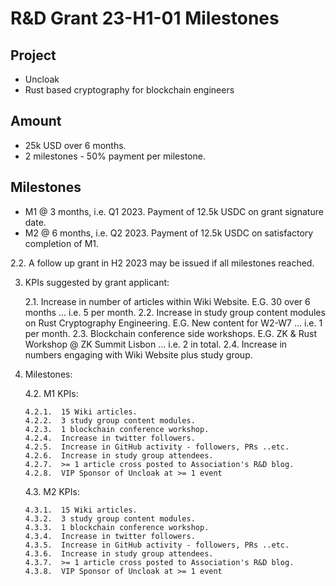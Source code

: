# R&D Grant 23-H1-01 Milestones

## Project

* Uncloak
* Rust based cryptography for blockchain engineers

## Amount

* 25k USD over 6 months.
* 2 milestones - 50% payment per milestone.

## Milestones

* M1 @ 3 months, i.e. Q1 2023.  Payment of 12.5k USDC on grant signature date.  
* M2 @ 6 months, i.e. Q2 2023.  Payment of 12.5k USDC on satisfactory completion of M1.  

2.2.  A follow up grant in H2 2023 may be issued if all milestones reached.

3.  KPIs suggested by grant applicant:

	2.1.  Increase in number of articles within Wiki Website.  E.G. 30 over 6 months ... i.e. 5 per month.
	2.2.  Increase in study group content modules on Rust Cryptography Engineering.  E.G. New content for W2-W7 ... i.e. 1 per month.
	2.3.  Blockchain conference side workshops.  E.G. ZK & Rust Workshop @ ZK Summit Lisbon ... i.e. 2 in total.
	2.4.  Increase in numbers engaging with Wiki Website plus study group.

4.  Milestones:

	4.2.  M1 KPIs:

		4.2.1.  15 Wiki articles.
		4.2.2.  3 study group content modules.
		4.2.3.	1 blockchain conference workshop.
		4.2.4.	Increase in twitter followers.
		4.2.5.	Increase in GitHub activity - followers, PRs ..etc.
		4.2.6.	Increase in study group attendees.
		4.2.7.	>= 1 article cross posted to Association's R&D blog.
		4.2.8.	VIP Sponsor of Uncloak at >= 1 event

	4.3.  M2 KPIs:

		4.3.1.	15 Wiki articles.
		4.3.2.	3 study group content modules.
		4.3.3.	1 blockchain conference workshop.
		4.3.4.	Increase in twitter followers.
		4.3.5.	Increase in GitHub activity - followers, PRs ..etc.
		4.3.6.	Increase in study group attendees.
		4.3.7.	>= 1 article cross posted to Association's R&D blog.
		4.3.8.	VIP Sponsor of Uncloak at >= 1 event
